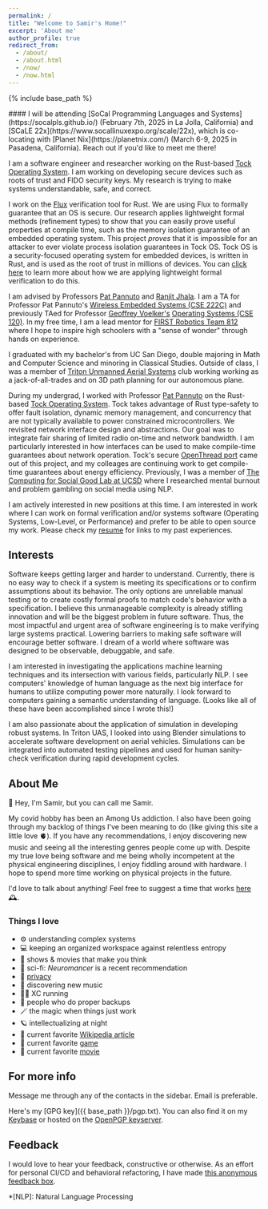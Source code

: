 ```yaml
---
permalink: /
title: "Welcome to Samir's Home!"
excerpt: 'About me'
author_profile: true
redirect_from:
  - /about/
  - /about.html
  - /now/
  - /now.html
---
```

{% include base_path %}

<div class="notice notice--announcement" markdown="1">
#### I will be attending [SoCal Programming Languages and Systems](https://socalpls.github.io/) (February 7th, 2025 in La Jolla, California) and [SCaLE 22x](https://www.socallinuxexpo.org/scale/22x), which is co-locating with [Planet Nix](https://planetnix.com/) (March 6-9, 2025 in Pasadena, California). Reach out if you'd like to meet me there!
</div>

I am a software engineer and researcher working on the Rust-based [Tock Operating System](https://tockos.org/). I am working on developing secure devices such as roots of trust and FIDO security keys.
My research is trying to make systems understandable, safe, and correct. 

I work on the [Flux](https://github.com/flux-rs/flux) verification tool for Rust. We are using Flux to formally guarantee that an OS is secure. Our research applies lightweight formal methods (refinement types) to show that you can easily prove useful properties at compile time, such as the memory isolation guarantee of an embedded operating system. This project *proves* that it is impossible for an attacker to ever violate process isolation guarantees in Tock OS. Tock OS is a security-focused operating system for embedded devices, is written in Rust, and is used as the root of trust in millions of devices. You can [click here](https://godsped.com/safe-firmware/) to learn more about how we are applying lightweight formal verification to do this.

I am advised by Professors [Pat Pannuto](https://patpannuto.com/) and [Ranjit Jhala](https://ranjitjhala.github.io/). I am a TA for Professor Pat Pannuto's [Wireless Embedded Systems (CSE 222C)](https://cseweb.ucsd.edu/classes/wi25/cse222C-a/index.html) and previously TAed for Professor [Geoffrey Voelker's](https://cseweb.ucsd.edu/~voelker/) [Operating Systems (CSE 120)](https://cseweb.ucsd.edu/classes/fa24/cse120-a/).
In my free time, I am a lead mentor for [FIRST Robotics Team 812](https://www.themidnightmechanics.com/) where I hope to inspire high schoolers with a "sense of wonder" through hands on experience.

I graduated with my bachelor's from UC San Diego, double majoring in Math and Computer Science and minoring in Classical Studies. Outside of class, I was a member of [Triton Unmanned Aerial Systems](https://tuas.ucsd.edu/) club working working as a jack-of-all-trades and on 3D path planning for our autonomous plane. 

During my undergrad, I worked with Professor [Pat Pannuto](https://patpannuto.com/) on the Rust-based [Tock Operating System](https://tockos.org/). Tock takes advantage of Rust type-safety to offer fault isolation, dynamic memory management, and concurrency that are not typically available to power constrained microcontrollers. We revisited network interface design and abstractions. Our goal was to integrate fair sharing of limited radio on-time and network bandwidth. I am particularly interested in how interfaces can be used to make compile-time guarantees about network operation. Tock's secure [OpenThread port](https://book.tockos.org/course/thread-net/overview) came out of this project, and my colleages are continuing work to get compile-time guarantees about energy efficiency. Previously, I was a member of [The Computing for Social Good Lab at UCSD](https://melsherief.eng.ucsd.edu/research) where I researched mental burnout and problem gambling on social media using NLP.

I am actively interested in new positions at this time. I am interested in work where I can work on formal verification and/or systems software (Operating Systems, Low-Level, or Performance) and prefer to be able to open source my work. Please check my [resume](https://godsped.com/cv) for links to my past experiences.
<!-- update alongside hire.md -->

## Interests

Software keeps getting larger and harder to understand. Currently, there is no easy way to check if a system is meeting its specifications or to confirm assumptions about its behavior. The only options are unreliable manual testing or to create costly formal proofs to match code's behavior with a specification. I believe this unmanageable complexity is already stifling innovation and will be the biggest problem in future software. Thus, the most impactful and urgent area of software engineering is to make verifying large systems practical. Lowering barriers to making safe software will encourage better software. I dream of a world where software was designed to be observable, debuggable, and safe.

I am interested in investigating the applications machine learning techniques and its intersection with various fields, particularly NLP. I see computers' knowledge of human language as the next big interface for humans to utilize computing power more naturally. I look forward to computers gaining a semantic understanding of language. (Looks like all of these have been accomplished since I wrote this!)

I am also passionate about the application of simulation in developing robust systems. In Triton UAS, I looked into using Blender simulations to accelerate software development on aerial vehicles. Simulations can be integrated into automated testing pipelines and used for human sanity-check verification during rapid development cycles.

## About Me

👋 Hey, I'm Samir, but you can call me Samir.

My covid hobby has been an Among Us addiction. I also have been going through my backlog of things I've been meaning to do (like giving this site a little love 🫀). If you have any recommendations, I enjoy discovering new music and seeing all the interesting genres people come up with. Despite my true love being software and me being wholly incompetent at the physical engineering disciplines, I enjoy fiddling around with hardware. I hope to spend more time working on physical projects in the future.

I'd love to talk about anything! Feel free to suggest a time that works [here](https://calendly.com/samir0/30min) 🕰.

### Things I love

<!-- https://unicode.org/emoji/charts/full-emoji-list.html -->
- ⚙ understanding complex systems
- 💻 keeping an organized workspace against relentless entropy
- 🤔 shows & movies that make you think
- 📕 sci-fi: *Neuromancer* is a recent recommendation
- 👀 [privacy](https://xkcd.com/1553/)
- 🎵 discovering new music
- 🏃‍♂️ XC running
- 💾 people who do proper backups
- 🪄 the magic when things just work
- 🪐 intellectualizing at night
- 📰 current favorite [Wikipedia article](https://en.wikipedia.org/wiki/Corrupted_Blood_incident)
- 🦍 current favorite [game](https://store.steampowered.com/app/1533390/Gorilla_Tag/)
- 🐳 current favorite [movie](https://en.wikipedia.org/wiki/The_Whale_(2022_film))

## For more info

Message me through any of the contacts in the sidebar. Email is preferable.

Here's my [GPG key]({{ base_path }}/pgp.txt).
You can also find it on my [Keybase](https://keybase.io/samirrashid) or hosted on the [OpenPGP keyserver](https://keys.openpgp.org/vks/v1/by-fingerprint/DE65F61B7AD669C839721530A81CA0CA8957AC94).

## Feedback

I would love to hear your feedback, constructive or otherwise. As an effort for personal CI/CD and behavioral refactoring, I have made [this anonymous feedback box](https://www.admonymous.co/samir).

*[NLP]: Natural Language Processing
